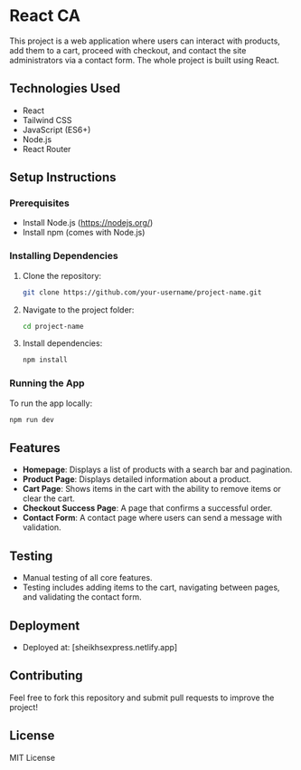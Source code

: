 
# React CA

This project is a web application where users can interact with products, add them to a cart, proceed with checkout, and contact the site administrators via a contact form.
The whole project is built using React.

## Technologies Used
- React
- Tailwind CSS
- JavaScript (ES6+)
- Node.js
- React Router

## Setup Instructions

### Prerequisites
- Install Node.js (https://nodejs.org/)
- Install npm (comes with Node.js)

### Installing Dependencies
1. Clone the repository:
   ```bash
   git clone https://github.com/your-username/project-name.git
   ```
2. Navigate to the project folder:
   ```bash
   cd project-name
   ```
3. Install dependencies:
   ```bash
   npm install
   ```

### Running the App
To run the app locally:
```bash
npm run dev
```

## Features
- **Homepage**: Displays a list of products with a search bar and pagination.
- **Product Page**: Displays detailed information about a product.
- **Cart Page**: Shows items in the cart with the ability to remove items or clear the cart.
- **Checkout Success Page**: A page that confirms a successful order.
- **Contact Form**: A contact page where users can send a message with validation.

## Testing
- Manual testing of all core features.
- Testing includes adding items to the cart, navigating between pages, and validating the contact form.

## Deployment
- Deployed at: [sheikhsexpress.netlify.app]

## Contributing
Feel free to fork this repository and submit pull requests to improve the project!

## License
MIT License
